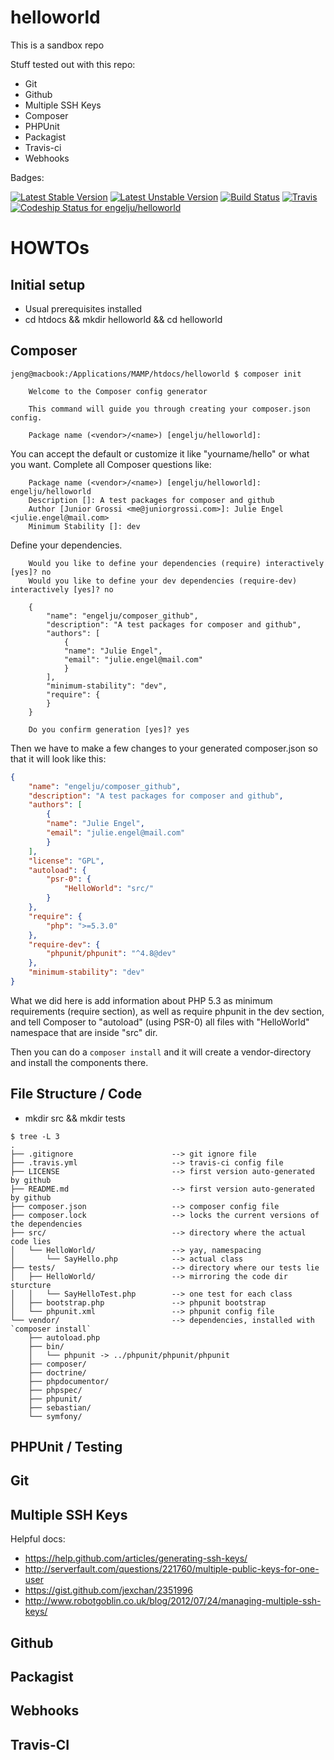 # helloworld

This is a sandbox repo

Stuff tested out with this repo:
- Git
- Github
- Multiple SSH Keys
- Composer
- PHPUnit
- Packagist
- Travis-ci
- Webhooks

Badges:

[![Latest Stable Version](https://poser.pugx.org/engelju/composer_github/v/stable)](https://packagist.org/packages/engelju/composer_github)
[![Latest Unstable Version](https://poser.pugx.org/engelju/composer_github/v/unstable)](https://packagist.org/packages/engelju/composer_github)
[![Build Status](https://travis-ci.org/engelju/sandbox.svg)](https://travis-ci.org/engelju/sandbox)
[![Travis](https://img.shields.io/travis/engelju/sandbox.svg)](https://travis-ci.org/engelju/sandbox)
[![Codeship Status for engelju/helloworld](https://codeship.com/projects/240d2e40-46a4-0134-4237-3a2b7d7aa9d2/status?branch=master)](https://codeship.com/projects/168946)

# HOWTOs

## Initial setup
- Usual prerequisites installed
- cd htdocs && mkdir helloworld && cd helloworld

## Composer

```
jeng@macbook:/Applications/MAMP/htdocs/helloworld $ composer init

    Welcome to the Composer config generator  

    This command will guide you through creating your composer.json config.

    Package name (<vendor>/<name>) [engelju/helloworld]:
```

You can accept the default or customize it like "yourname/hello" or what you want. Complete all Composer questions like: 

```
    Package name (<vendor>/<name>) [engelju/helloworld]: engelju/helloworld
    Description []: A test packages for composer and github
    Author [Junior Grossi <me@juniorgrossi.com>]: Julie Engel <julie.engel@mail.com>
    Minimum Stability []: dev
```

Define your dependencies.

```
    Would you like to define your dependencies (require) interactively [yes]? no
    Would you like to define your dev dependencies (require-dev) interactively [yes]? no

    {
        "name": "engelju/composer_github",
        "description": "A test packages for composer and github",
        "authors": [
            {
            "name": "Julie Engel",
            "email": "julie.engel@mail.com"
            }
        ],
        "minimum-stability": "dev",
        "require": {
        }
    }

    Do you confirm generation [yes]? yes
```

Then we have to make a few changes to your generated composer.json so that it will look like this:

```json
{
    "name": "engelju/composer_github",
    "description": "A test packages for composer and github",
    "authors": [
        {
        "name": "Julie Engel",
        "email": "julie.engel@mail.com"
        }
    ],
    "license": "GPL",
    "autoload": {
        "psr-0": {
            "HelloWorld": "src/"
        }
    },
    "require": {
        "php": ">=5.3.0"
    },
    "require-dev": {
        "phpunit/phpunit": "^4.8@dev"
    },
    "minimum-stability": "dev"
}
```

What we did here is add information about PHP 5.3 as minimum requirements (require section), as well as require phpunit in the dev section, and tell Composer to "autoload" (using PSR-0) all files with "HelloWorld" namespace that are inside "src" dir.

Then you can do a `composer install` and it will create a vendor-directory and install the components there.

## File Structure / Code
- mkdir src && mkdir tests

```
$ tree -L 3
.
├── .gitignore                      --> git ignore file
├── .travis.yml                     --> travis-ci config file
├── LICENSE                         --> first version auto-generated by github
├── README.md                       --> first version auto-generated by github
├── composer.json                   --> composer config file
├── composer.lock                   --> locks the current versions of the dependencies
├── src/                            --> directory where the actual code lies
│   └── HelloWorld/                 --> yay, namespacing
│       └── SayHello.php            --> actual class
├── tests/                          --> directory where our tests lie
│   ├── HelloWorld/                 --> mirroring the code dir sturcture
│   │   └── SayHelloTest.php        --> one test for each class
│   ├── bootstrap.php               --> phpunit bootstrap
│   └── phpunit.xml                 --> phpunit config file
└── vendor/                         --> dependencies, installed with `composer install`
    ├── autoload.php
    ├── bin/
    │   └── phpunit -> ../phpunit/phpunit/phpunit
    ├── composer/
    ├── doctrine/
    ├── phpdocumentor/
    ├── phpspec/
    ├── phpunit/
    ├── sebastian/
    └── symfony/
```

## PHPUnit / Testing

## Git

## Multiple SSH Keys

Helpful docs:

- https://help.github.com/articles/generating-ssh-keys/
- http://serverfault.com/questions/221760/multiple-public-keys-for-one-user
- https://gist.github.com/jexchan/2351996
- http://www.robotgoblin.co.uk/blog/2012/07/24/managing-multiple-ssh-keys/

## Github

## Packagist

## Webhooks

## Travis-CI
